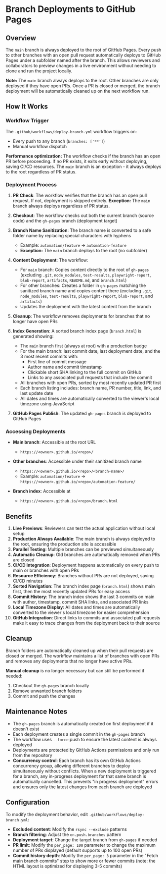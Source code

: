 # Branch Deployments to GitHub Pages

## Overview

The `main` branch is always deployed to the root of GitHub Pages. Every push to other branches with an open pull request automatically deploys to GitHub Pages under a subfolder named after the branch. This allows reviewers and collaborators to preview changes in a live environment without needing to clone and run the project locally.

**Note:** The `main` branch always deploys to the root. Other branches are only deployed if they have open PRs. Once a PR is closed or merged, the branch deployment will be automatically cleaned up on the next workflow run.

## How It Works

### Workflow Trigger

The `.github/workflows/deploy-branch.yml` workflow triggers on:
- Every push to any branch (`branches: ['**']`)
- Manual workflow dispatch

**Performance optimization:** The workflow checks if the branch has an open PR before proceeding. If no PR exists, it exits early without deploying, saving CI/CD resources. The `main` branch is an exception - it always deploys to the root regardless of PR status.

### Deployment Process

1. **PR Check**: The workflow verifies that the branch has an open pull request. If not, deployment is skipped entirely. **Exception:** The `main` branch always deploys regardless of PR status.

2. **Checkout**: The workflow checks out both the current branch (source code) and the `gh-pages` branch (deployment target)

3. **Branch Name Sanitization**: The branch name is converted to a safe folder name by replacing special characters with hyphens
   - Example: `automation/feature` → `automation-feature`
   - **Exception:** The `main` branch deploys to the root (no subfolder)

4. **Content Deployment**: The workflow:
   - For `main` branch: Copies content directly to the root of `gh-pages` (excluding `.git`, `node_modules`, `test-results`, `playwright-report`, `blob-report`, `artifacts`, `README.md`, and `branch.html`)
   - For other branches: Creates a folder in `gh-pages` matching the sanitized branch name and copies content there (excluding `.git`, `node_modules`, `test-results`, `playwright-report`, `blob-report`, and `artifacts`)
   - Updates the deployment with the latest content from the branch

5. **Cleanup**: The workflow removes deployments for branches that no longer have open PRs

6. **Index Generation**: A sorted branch index page (`branch.html`) is generated showing:
   - The `main` branch first (always at root) with a production badge
   - For the main branch: last commit date, last deployment date, and the 3 most recent commits with:
     - First line of commit message
     - Author name and commit timestamp
     - Clickable short SHA linking to the full commit on GitHub
     - Links to any associated pull requests that include the commit
   - All branches with open PRs, sorted by most recently updated PR first
   - Each branch listing includes: branch name, PR number, title, link, and last update date
   - All dates and times are automatically converted to the viewer's local timezone using JavaScript

7. **GitHub Pages Publish**: The updated `gh-pages` branch is deployed to GitHub Pages

### Accessing Deployments

- **Main branch**: Accessible at the root URL
  - `https://<owner>.github.io/<repo>/`

- **Other branches**: Accessible under their sanitized branch name
  - `https://<owner>.github.io/<repo>/<branch-name>/`
  - Example: `automation/feature` → `https://<owner>.github.io/<repo>/automation-feature/`

- **Branch index**: Accessible at
  - `https://<owner>.github.io/<repo>/branch.html`

## Benefits

1. **Live Previews**: Reviewers can test the actual application without local setup
2. **Production Always Available**: The main branch is always deployed to the root, ensuring the production site is accessible
3. **Parallel Testing**: Multiple branches can be previewed simultaneously
4. **Automatic Cleanup**: Old branches are automatically removed when PRs are closed
5. **CI/CD Integration**: Deployment happens automatically on every push to main or branches with open PRs
6. **Resource Efficiency**: Branches without PRs are not deployed, saving CI/CD minutes
7. **Sorted Navigation**: The branch index page (`branch.html`) shows main first, then the most recently updated PRs for easy access
8. **Commit History**: The branch index shows the last 3 commits on main with author, timestamp, commit SHA links, and associated PR links
9. **Local Timezone Display**: All dates and times are automatically converted to the viewer's local timezone for easier comprehension
10. **GitHub Integration**: Direct links to commits and associated pull requests make it easy to trace changes from the deployment back to their source

## Cleanup

Branch folders are automatically cleaned up when their pull requests are closed or merged. The workflow maintains a list of branches with open PRs and removes any deployments that no longer have active PRs.

**Manual cleanup** is no longer necessary but can still be performed if needed:

1. Checkout the `gh-pages` branch locally
2. Remove unwanted branch folders
3. Commit and push the changes

## Maintenance Notes

- The `gh-pages` branch is automatically created on first deployment if it doesn't exist
- Each deployment creates a single commit in the `gh-pages` branch
- The workflow uses `--force` push to ensure the latest content is always deployed
- Deployments are protected by GitHub Actions permissions and only run from the repository
- **Concurrency control**: Each branch has its own GitHub Actions concurrency group, allowing different branches to deploy simultaneously without conflicts. When a new deployment is triggered for a branch, any in-progress deployment for that same branch is automatically cancelled. This prevents "in progress deployment" errors and ensures only the latest changes from each branch are deployed

## Configuration

To modify the deployment behavior, edit `.github/workflows/deploy-branch.yml`:

- **Excluded content**: Modify the `rsync --exclude` patterns
- **Branch filtering**: Adjust the `on.push.branches` pattern
- **Deployment target**: Change the target branch from `gh-pages` if needed
- **PR limit**: Modify the `per_page: 100` parameter to change the maximum number of PRs displayed (default supports up to 100 open PRs)
- **Commit history depth**: Modify the `per_page: 3` parameter in the "Fetch main branch commits" step to show more or fewer commits (note: the HTML layout is optimized for displaying 3-5 commits)
